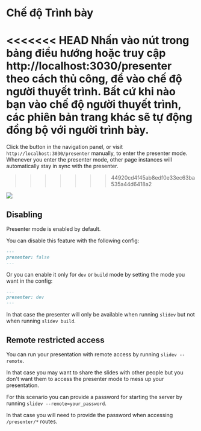 # Chế độ Trình bày

<<<<<<< HEAD
Nhấn vào nút <carbon-user-speaker class="inline-icon-btn"/> trong bảng điều hướng hoặc truy cập http://localhost:3030/presenter theo cách thủ công, để vào chế độ người thuyết trình. Bất cứ khi nào bạn vào chế độ người thuyết trình, các phiên bản trang khác sẽ tự động đồng bộ với người trình bày.
=======
Click the <carbon-user-speaker class="inline-icon-btn"/> button in the navigation panel, or visit `http://localhost:3030/presenter` manually, to enter the presenter mode. Whenever you enter the presenter mode, other page instances will automatically stay in sync with the presenter.
>>>>>>> 44920cd4f45ab8edf0e33ec63ba535a44d6418a2

![](/screenshots/presenter-mode.png)

## Disabling

Presenter mode is enabled by default.

You can disable this feature with the following config:

```md
---
presenter: false
---
```

Or you can enable it only for `dev` or `build` mode by setting the mode you want in the config:
```md
---
presenter: dev
---
```
In that case the presenter will only be available when running `slidev` but not when running `slidev build`.

## Remote restricted access

You can run your presentation with remote access by running `slidev --remote`.

In that case you may want to share the slides with other people but you don't want them to access the presenter mode to mess up your presentation.

For this scenario you can provide a password for starting the server by running `slidev --remote=your_password`.

In that case you will need to provide the password when accessing `/presenter/*` routes.
